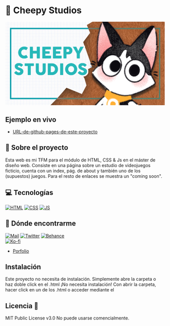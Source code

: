 # 🌱 Cheepy Studios
![Imagen del proyecto](https://github.com/TigredeLimon/CheepyStudios/blob/main/assets/meta_tag.png?raw=true)

## Ejemplo en vivo
- [URL-de-github-pages-de-este-proyecto](URL-de-github-pages-de-este-proyecto)

## 🌻 Sobre el proyecto
Esta web es mi TFM para el módulo de HTML, CSS & Js en el máster de diseño web. Consiste en una página sobre un estudio de videojuegos ficticio, cuenta con un index, pág. de about y también uno de los (supuestos) juegos. Para el resto de enlaces se muestra un "coming soon".


<!-- ## ¿Qué he aprendido en este proyecto? 🙇🏻 

Lorem ipsum dolor, sit amet consectetur adipisicing elit. A voluptatum et esse, ipsum ipsam debitis ducimus dolorum placeat? Consectetur, soluta vero. Accusamus iure est pariatur, doloremque nam cumque natus unde adipisci laborum ut. At id sapiente consequatur earum. Magnam doloribus, voluptate zumito doloremque obcaecati vel excepturi numquam cupiditate ipsam quisquam! -->

## 💻 Tecnologías
<!-- Iconos sacados de: https://github.com/hendrasob/badges/blob/master/README.md y https://github.com/alexandresanlim/Badges4-README.md-Profile -->
[![HTML](https://img.shields.io/badge/HTML5-E34F26?style=for-the-badge&logo=html5&logoColor=white)](https://es.wikipedia.org/wiki/HTML5)
[![CSS](https://img.shields.io/badge/CSS3-1572B6?style=for-the-badge&logo=css3&logoColor=white)](https://es.wikipedia.org/wiki/CSS)
[![JS](https://img.shields.io/badge/JavaScript-F7DF1E?style=for-the-badge&logo=javascript&logoColor=black)](https://es.wikipedia.org/wiki/JavaScript)

<!-- ## Vista previa
Si quieres hechas un vistazo al proyecto, te recomiendo:

![Captura del proyecto]() -->


## 🍃 Dónde encontrarme

[![Mail](https://img.shields.io/badge/Gmail-D14836?style=for-the-badge&logo=gmail&logoColor=white)](hola@tigredelimon.com) 
[![Twitter](https://img.shields.io/badge/Twitter-1DA1F2?style=for-the-badge&logo=twitter&logoColor=white)](https://twitter.com/MelonTobi) 
[![Behance](https://img.shields.io/badge/Behance-0054F7?style=for-the-badge&logo=behance&logoColor=white)](https://www.behance.net/MelonTobi)  
[![Ko-fi](https://img.shields.io/badge/Ko--fi-F16061?style=for-the-badge&logo=ko-fi&logoColor=white)](https://www.behance.net/MelonTobi) 
* [Porfolio](https://www.tigredelimon.com/)

## Instalación 
Este proyecto no necesita de instalación. Simplemente abre la carpeta o haz doble click en el .html
¡No necesita instalación! Con abrir la carpeta, hacer click en un de los .html o acceder mediante el
  
## Licencia 📄
MIT Public License v3.0
No puede usarse comencialmente.